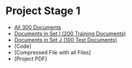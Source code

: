 # Project Stage 1

- [All 300 Documents](https://github.com/pjmartinkus/CS_839_DataScience/tree/master/Stage1/Data/All_Documents)
- [Documents in Set I (200 Training Documents)](https://github.com/pjmartinkus/CS_839_DataScience/tree/master/Stage1/Data/Train)
- [Documents in Set J (100 Test Documents)](https://github.com/pjmartinkus/CS_839_DataScience/tree/master/Stage1/Data/Test)
- [Code]
- [Compressed File with all Files]
- [Project PDF]
